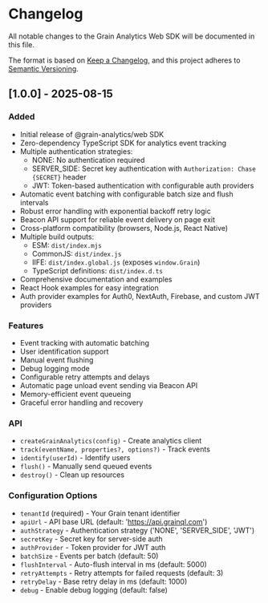 # Changelog

All notable changes to the Grain Analytics Web SDK will be documented in this file.

The format is based on [Keep a Changelog](https://keepachangelog.com/en/1.0.0/),
and this project adheres to [Semantic Versioning](https://semver.org/spec/v2.0.0.html).

## [1.0.0] - 2025-08-15

### Added
- Initial release of @grain-analytics/web SDK
- Zero-dependency TypeScript SDK for analytics event tracking
- Multiple authentication strategies:
  - NONE: No authentication required
  - SERVER_SIDE: Secret key authentication with `Authorization: Chase {SECRET}` header
  - JWT: Token-based authentication with configurable auth providers
- Automatic event batching with configurable batch size and flush intervals
- Robust error handling with exponential backoff retry logic
- Beacon API support for reliable event delivery on page exit
- Cross-platform compatibility (browsers, Node.js, React Native)
- Multiple build outputs:
  - ESM: `dist/index.mjs`
  - CommonJS: `dist/index.js`
  - IIFE: `dist/index.global.js` (exposes `window.Grain`)
  - TypeScript definitions: `dist/index.d.ts`
- Comprehensive documentation and examples
- React Hook examples for easy integration
- Auth provider examples for Auth0, NextAuth, Firebase, and custom JWT providers

### Features
- Event tracking with automatic batching
- User identification support
- Manual event flushing
- Debug logging mode
- Configurable retry attempts and delays
- Automatic page unload event sending via Beacon API
- Memory-efficient event queueing
- Graceful error handling and recovery

### API
- `createGrainAnalytics(config)` - Create analytics client
- `track(eventName, properties?, options?)` - Track events
- `identify(userId)` - Identify users
- `flush()` - Manually send queued events
- `destroy()` - Clean up resources

### Configuration Options
- `tenantId` (required) - Your Grain tenant identifier
- `apiUrl` - API base URL (default: 'https://api.grainql.com')
- `authStrategy` - Authentication strategy ('NONE', 'SERVER_SIDE', 'JWT')
- `secretKey` - Secret key for server-side auth
- `authProvider` - Token provider for JWT auth
- `batchSize` - Events per batch (default: 50)
- `flushInterval` - Auto-flush interval in ms (default: 5000)
- `retryAttempts` - Retry attempts for failed requests (default: 3)
- `retryDelay` - Base retry delay in ms (default: 1000)
- `debug` - Enable debug logging (default: false)
